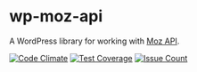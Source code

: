 # wp-moz-api

A WordPress library for working with [Moz API](https://moz.com/help/guides/getting-started).

[![Code Climate](https://codeclimate.com/repos/57d305e13ed8c24eca000bfe/badges/f79a10a179ffb039b039/gpa.svg)](https://codeclimate.com/repos/57d305e13ed8c24eca000bfe/feed)
[![Test Coverage](https://codeclimate.com/repos/57d305e13ed8c24eca000bfe/badges/f79a10a179ffb039b039/coverage.svg)](https://codeclimate.com/repos/57d305e13ed8c24eca000bfe/coverage)
[![Issue Count](https://codeclimate.com/repos/57d305e13ed8c24eca000bfe/badges/f79a10a179ffb039b039/issue_count.svg)](https://codeclimate.com/repos/57d305e13ed8c24eca000bfe/feed)
